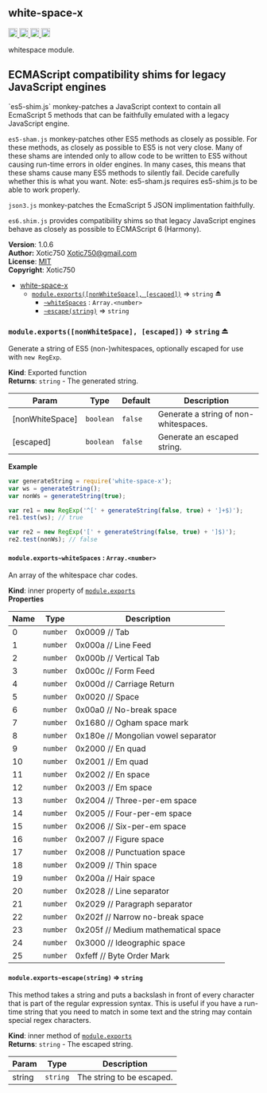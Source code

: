 <a name="module_white-space-x"></a>
## white-space-x
<a href="https://travis-ci.org/Xotic750/white-space-x"
title="Travis status">
<img src="https://travis-ci.org/Xotic750/white-space-x.svg?branch=master"
alt="Travis status" height="18">
</a>
<a href="https://david-dm.org/Xotic750/white-space-x"
title="Dependency status">
<img src="https://david-dm.org/Xotic750/white-space-x.svg"
alt="Dependency status" height="18"/>
</a>
<a href="https://david-dm.org/Xotic750/white-space-x#info=devDependencies"
title="devDependency status">
<img src="https://david-dm.org/Xotic750/white-space-x/dev-status.svg"
alt="devDependency status" height="18"/>
</a>
<a href="https://badge.fury.io/js/white-space-x" title="npm version">
<img src="https://badge.fury.io/js/white-space-x.svg"
alt="npm version" height="18">
</a>

whitespace module.

<h2>ECMAScript compatibility shims for legacy JavaScript engines</h2>
`es5-shim.js` monkey-patches a JavaScript context to contain all EcmaScript 5
methods that can be faithfully emulated with a legacy JavaScript engine.

`es5-sham.js` monkey-patches other ES5 methods as closely as possible.
For these methods, as closely as possible to ES5 is not very close.
Many of these shams are intended only to allow code to be written to ES5
without causing run-time errors in older engines. In many cases,
this means that these shams cause many ES5 methods to silently fail.
Decide carefully whether this is what you want. Note: es5-sham.js requires
es5-shim.js to be able to work properly.

`json3.js` monkey-patches the EcmaScript 5 JSON implimentation faithfully.

`es6.shim.js` provides compatibility shims so that legacy JavaScript engines
behave as closely as possible to ECMAScript 6 (Harmony).

**Version**: 1.0.6  
**Author:** Xotic750 <Xotic750@gmail.com>  
**License**: [MIT](&lt;https://opensource.org/licenses/MIT&gt;)  
**Copyright**: Xotic750  

* [white-space-x](#module_white-space-x)
    * [`module.exports([nonWhiteSpace], [escaped])`](#exp_module_white-space-x--module.exports) ⇒ <code>string</code> ⏏
        * [`~whiteSpaces`](#module_white-space-x--module.exports..whiteSpaces) : <code>Array.&lt;number&gt;</code>
        * [`~escape(string)`](#module_white-space-x--module.exports..escape) ⇒ <code>string</code>

<a name="exp_module_white-space-x--module.exports"></a>
### `module.exports([nonWhiteSpace], [escaped])` ⇒ <code>string</code> ⏏
Generate a string of ES5 (non-)whitespaces, optionally escaped for use
with `new RegExp`.

**Kind**: Exported function  
**Returns**: <code>string</code> - The generated string.  

| Param | Type | Default | Description |
| --- | --- | --- | --- |
| [nonWhiteSpace] | <code>boolean</code> | <code>false</code> | Generate a string of non-whitespaces. |
| [escaped] | <code>boolean</code> | <code>false</code> | Generate an escaped string. |

**Example**  
```js
var generateString = require('white-space-x');
var ws = generateString();
var nonWs = generateString(true);

var re1 = new RegExp('^[' + generateString(false, true) + ']+$)');
re1.test(ws); // true

var re2 = new RegExp('[' + generateString(false, true) + ']$)');
re2.test(nonWs); // false
```
<a name="module_white-space-x--module.exports..whiteSpaces"></a>
#### `module.exports~whiteSpaces` : <code>Array.&lt;number&gt;</code>
An array of the whitespace char codes.

**Kind**: inner property of <code>[module.exports](#exp_module_white-space-x--module.exports)</code>  
**Properties**

| Name | Type | Description |
| --- | --- | --- |
| 0 | <code>number</code> | 0x0009 // Tab |
| 1 | <code>number</code> | 0x000a // Line Feed |
| 2 | <code>number</code> | 0x000b // Vertical Tab |
| 3 | <code>number</code> | 0x000c // Form Feed |
| 4 | <code>number</code> | 0x000d // Carriage Return |
| 5 | <code>number</code> | 0x0020 // Space |
| 6 | <code>number</code> | 0x00a0 // No-break space |
| 7 | <code>number</code> | 0x1680 // Ogham space mark |
| 8 | <code>number</code> | 0x180e // Mongolian vowel separator |
| 9 | <code>number</code> | 0x2000 // En quad |
| 10 | <code>number</code> | 0x2001 // Em quad |
| 11 | <code>number</code> | 0x2002 // En space |
| 12 | <code>number</code> | 0x2003 // Em space |
| 13 | <code>number</code> | 0x2004 // Three-per-em space |
| 14 | <code>number</code> | 0x2005 // Four-per-em space |
| 15 | <code>number</code> | 0x2006 // Six-per-em space |
| 16 | <code>number</code> | 0x2007 // Figure space |
| 17 | <code>number</code> | 0x2008 // Punctuation space |
| 18 | <code>number</code> | 0x2009 // Thin space |
| 19 | <code>number</code> | 0x200a // Hair space |
| 20 | <code>number</code> | 0x2028 // Line separator |
| 21 | <code>number</code> | 0x2029 // Paragraph separator |
| 22 | <code>number</code> | 0x202f // Narrow no-break space |
| 23 | <code>number</code> | 0x205f // Medium mathematical space |
| 24 | <code>number</code> | 0x3000 // Ideographic space |
| 25 | <code>number</code> | 0xfeff // Byte Order Mark |

<a name="module_white-space-x--module.exports..escape"></a>
#### `module.exports~escape(string)` ⇒ <code>string</code>
This method takes a string and puts a backslash in front of every
character that is part of the regular expression syntax. This is useful
if you have a run-time string that you need to match in some text and the
string may contain special regex characters.

**Kind**: inner method of <code>[module.exports](#exp_module_white-space-x--module.exports)</code>  
**Returns**: <code>string</code> - The escaped string.  

| Param | Type | Description |
| --- | --- | --- |
| string | <code>string</code> | The string to be escaped. |

